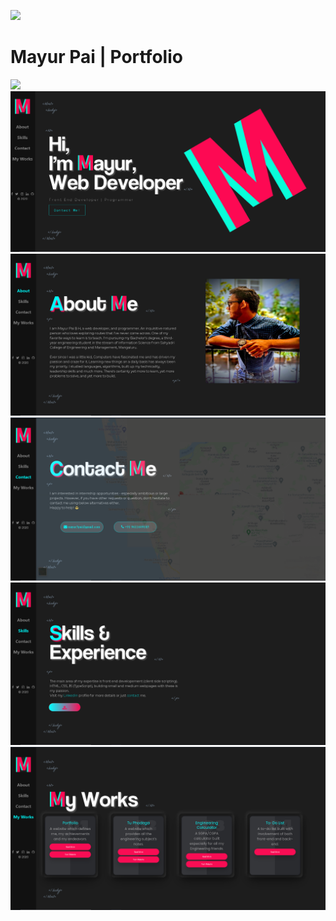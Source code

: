 ![](https://raw.githubusercontent.com/matiassingers/awesome-readme/master/icon.png)
# Mayur Pai | Portfolio #

![](Website.gif)
![](images/Home.png)
![](images/About.png)
![](images/Contact.png)
![](images/Skill.png)
![](images/Work.png)



